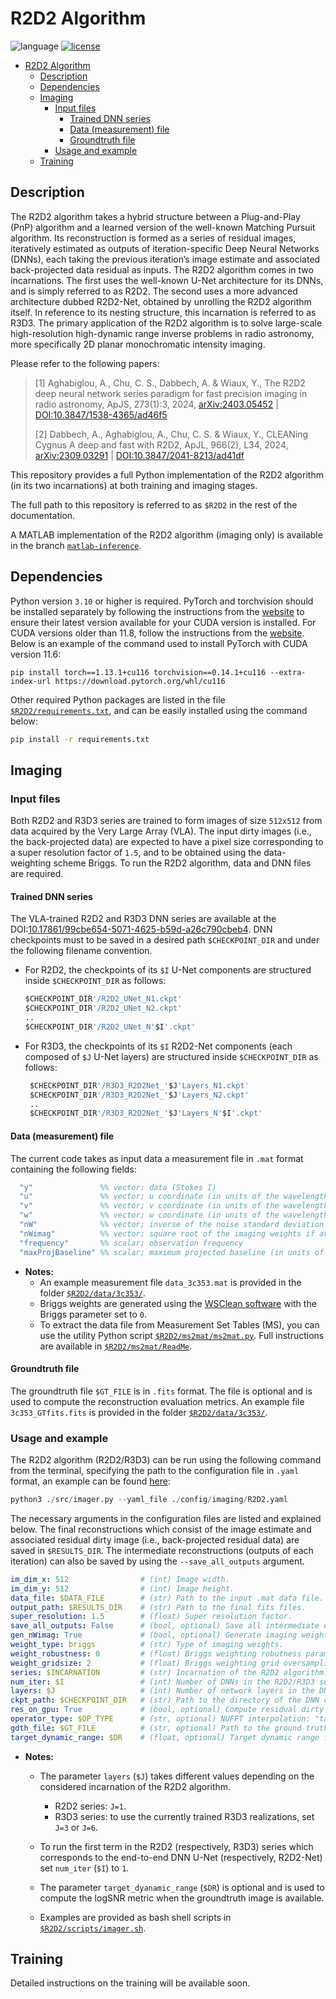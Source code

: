 # R2D2 Algorithm
![language](https://img.shields.io/badge/language-python-orange.svg)
[![license](https://img.shields.io/badge/license-GPL--3.0-brightgreen.svg)](LICENSE)

- [R2D2 Algorithm](#r2d2-algorithm)
  - [Description](#description)
  - [Dependencies](#dependencies)
  - [Imaging](#imaging)
    - [Input files](#input-files)
      - [Trained DNN series](#trained-dnn-series)
      - [Data (measurement) file](#data-measurement-file)
      - [Groundtruth file](#groundtruth-file)
    - [Usage and example](#usage-and-example)
  - [Training](#training)

## Description
The R2D2 algorithm takes a hybrid structure between a Plug-and-Play (PnP) algorithm and a learned version of the well-known Matching Pursuit algorithm. Its reconstruction is formed as a series of residual images, iteratively estimated as outputs of iteration-specific Deep Neural Networks (DNNs), each taking the previous iteration’s image estimate and associated back-projected data residual as inputs.  The R2D2 algorithm comes in two incarnations. The first uses the well-known U-Net architecture for
its DNNs, and is simply referred to as R2D2. The second uses a more advanced architecture dubbed R2D2-Net, obtained by unrolling the R2D2 algorithm itself. In reference to its nesting structure, this incarnation is referred to as R3D3. The primary application of the R2D2 algorithm is to solve large-scale high-resolution high-dynamic range inverse problems in radio astronomy, more specifically 2D planar monochromatic intensity imaging.

Please refer to the following papers:

>[1] Aghabiglou, A., Chu, C. S., Dabbech, A. & Wiaux, Y., The R2D2 deep neural network series paradigm for fast precision imaging in radio astronomy, ApJS, 273(1):3, 2024, [arXiv:2403.05452](https://arxiv.org/abs/2403.05452) | [DOI:10.3847/1538-4365/ad46f5](https://doi.org/10.3847/1538-4365/ad46f5)
>
>[2] Dabbech, A., Aghabiglou, A., Chu, C. S. & Wiaux, Y., CLEANing Cygnus A deep and fast with R2D2, ApJL, 966(2), L34, 2024, [arXiv:2309.03291](https://arxiv.org/abs/2309.03291) | [DOI:10.3847/2041-8213/ad41df](https://doi.org/10.3847/2041-8213/ad41df)
>

This repository provides a full Python implementation of the R2D2 algorithm (in its two incarnations) at both training and imaging stages. 

The full path to this repository is referred to as `$R2D2` in the rest of the documentation.

A MATLAB implementation of the R2D2 algorithm (imaging only) is available in the branch [`matlab-inference`](https://github.com/basp-group/R2D2/tree/matlab-inference).

## Dependencies
Python version `3.10` or higher is required. PyTorch and torchvision should be installed separately by following the instructions from the [website](https://pytorch.org/get-started/locally/) to ensure their latest version available for your CUDA version is installed. For CUDA versions older than 11.8, follow the instructions from the [website](https://pytorch.org/get-started/previous-versions/). Below is an example of the command used to install PyTorch with CUDA version 11.6:
```
pip install torch==1.13.1+cu116 torchvision==0.14.1+cu116 --extra-index-url https://download.pytorch.org/whl/cu116
```
Other required Python packages are listed in the file [`$R2D2/requirements.txt`](requirements.txt), and can be easily installed using the command below:
   ``` bash
   pip install -r requirements.txt
   ```
## Imaging

### Input files
Both R2D2 and R3D3 series are trained to form images of size `512x512` from data acquired by the Very Large Array (VLA). The input dirty images (i.e., the back-projected data) are expected to have a pixel size corresponding to a super resolution factor of `1.5`, and to be obtained using the data-weighting scheme Briggs. To run the R2D2 algorithm, data and DNN files are required.

#### Trained DNN series 
The VLA-trained R2D2 and R3D3 DNN series are available at the DOI:[10.17861/99cbe654-5071-4625-b59d-a26c790cbeb4](https://researchportal.hw.ac.uk/en/datasets/r2d2-deep-neural-network-series-for-radio-interferometric-imaging). DNN checkpoints must to be saved in a desired path `$CHECKPOINT_DIR` and under the following filename convention.  
- For R2D2, the checkpoints of its `$I` U-Net components are structured inside `$CHECKPOINT_DIR` as follows:
  ```Python
  $CHECKPOINT_DIR'/R2D2_UNet_N1.ckpt'
  $CHECKPOINT_DIR'/R2D2_UNet_N2.ckpt'
  ..
  $CHECKPOINT_DIR'/R2D2_UNet_N'$I'.ckpt'
  ```
  
- For R3D3, the checkpoints of its `$I` R2D2-Net components (each composed of `$J` U-Net layers) are structured inside `$CHECKPOINT_DIR` as follows:
  ```Python
   $CHECKPOINT_DIR'/R3D3_R2D2Net_'$J'Layers_N1.ckpt'
   $CHECKPOINT_DIR'/R3D3_R2D2Net_'$J'Layers_N2.ckpt'
   ..
   $CHECKPOINT_DIR'/R3D3_R2D2Net_'$J'Layers_N'$I'.ckpt'
  ```
#### Data (measurement) file
The current code takes as input data a measurement file in ``.mat`` format containing the following fields:

 ```Matlab 
   "y"               %% vector; data (Stokes I)
   "u"               %% vector; u coordinate (in units of the wavelength)
   "v"               %% vector; v coordinate (in units of the wavelength)
   "w"               %% vector; w coordinate (in units of the wavelength)
   "nW"              %% vector; inverse of the noise standard deviation 
   "nWimag"          %% vector; square root of the imaging weights if available (Briggs or uniform), empty otherwise
   "frequency"       %% scalar; observation frequency
   "maxProjBaseline" %% scalar; maximum projected baseline (in units of the wavelength; formally max(sqrt(u.^2+v.^2)))
   ```

- **Notes:**
  - An example measurement file ``data_3c353.mat`` is provided in the folder [`$R2D2/data/3c353/`](data/3c353/).
  - Briggs weights are generated using the [WSClean software](https://wsclean.readthedocs.io/en/latest/) with the Briggs parameter set to `0`.
  - To extract the data file from Measurement Set Tables (MS), you can use the utility Python script [`$R2D2/ms2mat/ms2mat.py`](ms2mat/ms2mat.py). Full instructions are available in [`$R2D2/ms2mat/ReadMe`](ms2mat/README.md).

#### Groundtruth file
The groundtruth file `$GT_FILE` is in `.fits` format. The file is optional and is used to compute the reconstruction evaluation metrics. An example file `3c353_GTfits.fits` is provided in the folder [`$R2D2/data/3c353/`](data/3c353/).

### Usage and example
The R2D2 algorithm (R2D2/R3D3) can be run using the following command from the terminal, specifying the path to the configuration file in `.yaml` format, an example can be found [here](config/imaging/R2D2.yaml):
``` Python
python3 ./src/imager.py --yaml_file ./config/imaging/R2D2.yaml
```

The necessary arguments in the configuration files are listed and explained below. The final reconstructions which consist of the image estimate and associated residual dirty image (i.e., back-projected residual data) are saved in `$RESULTS_DIR`. The intermediate reconstructions (outputs of each iteration) can also be saved by using the `--save_all_outputs` argument.
``` yaml
im_dim_x: 512                # (int) Image width. 
im_dim_y: 512                # (int) Image height. 
data_file: $DATA_FILE        # (str) Path to the input .mat data file. 
output_path: $RESULTS_DIR    # (str) Path to the final fits files. 
super_resolution: 1.5        # (float) Super resolution factor. 
save_all_outputs: False      # (bool, optional) Save all intermediate outputs, otherwise only final iteration results will be saved. 
gen_nWimag: True             # (bool, optional) Generate imaging weights from the sampling pattern. 
weight_type: briggs          # (str) Type of imaging weights.
weight_robustness: 0         # (float) Briggs weighting robutness parameter.
weight_gridsize: 2           # (float) Briggs weighting grid oversampling size.
series: $INCARNATION         # (str) Incarnation of the R2D2 algorithm: "R2D2" or "R3D3". 
num_iter: $I                 # (int) Number of DNNs in the R2D2/R3D3 series 
layers: $J                   # (int) Number of network layers in the DNN architecture. Currently acceptable values 1, 3, 6. 
ckpt_path: $CHECKPOINT_DIR   # (str) Path to the directory of the DNN checkpoints. 
res_on_gpu: True             # (bool, optional) Compute residual dirty images on GPU to significantly accelerate overall imaging time. 
operator_type: $OP_TYPE      # (str, optional) NUFFT interpolation: "table" or "sparse_matrix". Default: "table" which is faster, "sparse_matrix" is relatively more accurate.
gdth_file: $GT_FILE          # (str, optional) Path to the ground truth fits file. 
target_dynamic_range: $DR    # (float, optional) Target dynamic range for the computation of the logSNR metric when the groundtruth is available. 
```
- **Notes:**
   - The parameter `layers` (`$J`) takes different values depending on the considered incarnation of the R2D2 algorithm.
     -  R2D2 series: `J=1`.
     -  R3D3 series: to use the currently trained R3D3 realizations, set `J=3` or `J=6`.

   - To run the first term in the R2D2 (respectively, R3D3) series which corresponds to the end-to-end DNN U-Net (respectively, R2D2-Net) set `num_iter` (`$I`)  to `1`.
   - The parameter `target_dyanamic_range` (`$DR`) is optional and is used to compute the logSNR metric when the groundtruth image is available.

   - Examples are provided as bash shell scripts in [`$R2D2/scripts/imager.sh`](scripts/imager.sh).

 ## Training
 Detailed instructions on the training will be available soon.

